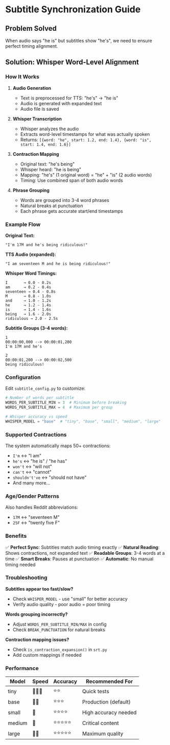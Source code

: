 # Subtitle Synchronization Guide

## Problem Solved

When audio says "he is" but subtitles show "he's", we need to ensure perfect timing alignment.

## Solution: Whisper Word-Level Alignment

### How It Works

1. **Audio Generation**

   - Text is preprocessed for TTS: "he's" → "he is"
   - Audio is generated with expanded text
   - Audio file is saved

2. **Whisper Transcription**

   - Whisper analyzes the audio
   - Extracts word-level timestamps for what was actually spoken
   - Returns: `[{word: "he", start: 1.2, end: 1.4}, {word: "is", start: 1.4, end: 1.6}]`

3. **Contraction Mapping**

   - Original text: "he's being"
   - Whisper heard: "he is being"
   - Mapping: "he's" (1 original word) = "he" + "is" (2 audio words)
   - Timing: Use combined span of both audio words

4. **Phrase Grouping**
   - Words are grouped into 3-4 word phrases
   - Natural breaks at punctuation
   - Each phrase gets accurate start/end timestamps

### Example Flow

**Original Text:**

```
"I'm 17M and he's being ridiculous!"
```

**TTS Audio (expanded):**

```
"I am seventeen M and he is being ridiculous!"
```

**Whisper Word Timings:**

```
I       → 0.0 - 0.2s
am      → 0.2 - 0.4s
seventeen → 0.4 - 0.8s
M       → 0.8 - 1.0s
and     → 1.0 - 1.2s
he      → 1.2 - 1.4s
is      → 1.4 - 1.6s
being   → 1.6 - 2.0s
ridiculous → 2.0 - 2.5s
```

**Subtitle Groups (3-4 words):**

```
1
00:00:00,000 --> 00:00:01,200
I'm 17M and he's

2
00:00:01,200 --> 00:00:02,500
being ridiculous!
```

### Configuration

Edit `subtitle_config.py` to customize:

```python
# Number of words per subtitle
WORDS_PER_SUBTITLE_MIN = 3  # Minimum before breaking
WORDS_PER_SUBTITLE_MAX = 4  # Maximum per group

# Whisper accuracy vs speed
WHISPER_MODEL = "base"  # "tiny", "base", "small", "medium", "large"
```

### Supported Contractions

The system automatically maps 50+ contractions:

- `I'm` ↔ "I am"
- `he's` ↔ "he is" / "he has"
- `won't` ↔ "will not"
- `can't` ↔ "cannot"
- `shouldn't've` ↔ "should not have"
- And many more...

### Age/Gender Patterns

Also handles Reddit abbreviations:

- `17M` ↔ "seventeen M"
- `25F` ↔ "twenty five F"

### Benefits

✅ **Perfect Sync**: Subtitles match audio timing exactly
✅ **Natural Reading**: Shows contractions, not expanded text
✅ **Readable Groups**: 3-4 words at a time
✅ **Smart Breaks**: Pauses at punctuation
✅ **Automatic**: No manual timing needed

### Troubleshooting

**Subtitles appear too fast/slow?**

- Check `WHISPER_MODEL` - use "small" for better accuracy
- Verify audio quality - poor audio = poor timing

**Words grouping incorrectly?**

- Adjust `WORDS_PER_SUBTITLE_MIN/MAX` in config
- Check `BREAK_PUNCTUATION` for natural breaks

**Contraction mapping issues?**

- Check `is_contraction_expansion()` in `srt.py`
- Add custom mappings if needed

### Performance

| Model  | Speed  | Accuracy   | Recommended For      |
| ------ | ------ | ---------- | -------------------- |
| tiny   | 🚀🚀🚀 | ⭐⭐       | Quick tests          |
| base   | 🚀🚀   | ⭐⭐⭐     | Production (default) |
| small  | 🚀     | ⭐⭐⭐⭐   | High accuracy needed |
| medium | 🐌     | ⭐⭐⭐⭐⭐ | Critical content     |
| large  | 🐌🐌   | ⭐⭐⭐⭐⭐ | Maximum quality      |
